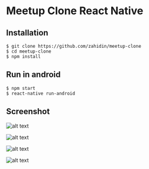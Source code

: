 # Meetup Clone React Native

## Installation
```
$ git clone https://github.com/zahidin/meetup-clone
$ cd meetup-clone
$ npm install
```

## Run in android
```
$ npm start
$ react-native run-android
```

## Screenshot
![alt text](https://i.ibb.co/1ZkpX2K/photo6066446997440800891.jpg)

![alt text](https://i.ibb.co/GkQG5cW/Screenshot-2018-12-05-19-41-46-682-com-meetupclone.png)

![alt text](https://i.ibb.co/26SvnX0/photo6136356639679293600.jpg)

![alt text](https://i.ibb.co/sCtBmvF/photo6136356639679293599.jpg)

